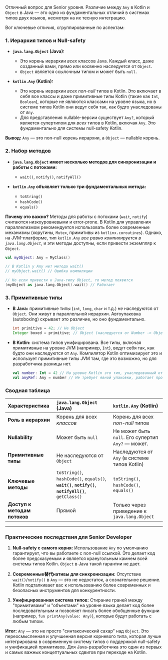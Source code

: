 Отличный вопрос для Senior уровня. Различие между `Any` в Kotlin и `Object` в Java — это одно из фундаментальных отличий в системах типов двух языков, несмотря на их тесную интеграцию.

Вот ключевые отличия, сгруппированные по аспектам:

### 1. Иерархия типов и Null-safety

*   **`java.lang.Object` (Java):**
    *   Это корень иерархии *всех* классов Java. Каждый класс, даже созданный вами, прямо или косвенно наследуется от `Object`.
    *   `Object` является ссылочным типом и может быть `null`.

*   **`kotlin.Any` (Kotlin):**
    *   Это корень иерархии *всех* *non-null* типов в Kotlin. Это включает в себя все классы и даже примитивные типы Kotlin (такие как `Int`, `Boolean`), которые не являются классами на уровне языка, но в системе типов Kotlin они ведут себя так, как будто унаследованы от `Any`.
    *   Для представления nullable-версии существует `Any?`, который является супертипом для *всех* типов в Kotlin, включая `Any`. Это фундаментально для системы null-safety Kotlin.

**Вывод:** `Any` — это non-null корень иерархии, а `Object` — nullable корень.

### 2. Набор методов

*   **`java.lang.Object` имеет несколько методов для синхронизации и работы с потоками:**
    *   `wait()`, `notify()`, `notifyAll()`

*   **`kotlin.Any` объявляет только три фундаментальных метода:**
    *   `toString()`
    *   `hashCode()`
    *   `equals()`

**Почему это важно?** Методы для работы с потоками (`wait`, `notify`) считаются низкоуровневыми и error-prone. В Kotlin для управления параллелизмом рекомендуется использовать более современные механизмы (корутины, `Mutex`, примитивы из `kotlinx.coroutines`). Однако, на JVM-платформе, тип `kotlin.Any` *все равно компилируется в `java.lang.Object`*, и эти методы доступны, если привести экземпляр к `Object`.

```kotlin
val myObject: Any = MyClass()

// В Kotlin у Any нет метода wait()
// myObject.wait() // Ошибка компиляции

// Но если привести к Java-типу Object, то метод появится
(myObject as java.lang.Object).wait() // Работает
```

### 3. Примитивные типы

*   **В Java:** примитивные типы (`int`, `long`, `char` и т.д.) *не* наследуются от `Object`. Они живут в параллельной иерархии. Автоупаковка (autoboxing) скрывает это различие, но оно фундаментально.
    ```java
    int primitive = 42; // Не Object
    Integer boxed = primitive; // Object (наследуется от Number -> Object)
    ```

*   **В Kotlin:** система типов унифицирована. Все типы, включая примитивные на уровне JVM (например, `Int`), ведут себя так, как будто они наследуются от `Any`. Компилятор Kotlin оптимизирует это и использует примитивные типы JVM там, где это возможно, но для разработчика разницы нет.
    ```kotlin
    val number: Int = 42 // На уровне Kotlin это тип, унаследованный от Any
    val anyRef: Any = number // Не требует явной упаковки, работает прозрачно
    ```

### Сводная таблица

| Характеристика | `java.lang.Object` (Java) | `kotlin.Any` (Kotlin) |
| :--- | :--- | :--- |
| **Роль в иерархии** | Корень для всех *классов* | Корень для всех *non-null* типов |
| **Nullability** | Может быть `null` | Не может быть `null`. Его супертип `Any?` — может. |
| **Примитивные типы** | Не наследуются от `Object` | Наследуются от `Any` (в системе типов Kotlin) |
| **Ключевые методы** | `toString()`, `hashCode()`, `equals()`, **`wait()`**, **`notify()`**, **`notifyAll()`**, `getClass()` | `toString()`, `hashCode()`, `equals()` |
| **Доступ к методам потоков** | Прямой | Только через приведение к `java.lang.Object` |

---

### Практические последствия для Senior Developer

1.  **Null-safety с самого корня:** Использование `Any` по умолчанию гарантирует, что вы работаете с non-null ссылкой. Это делает код более предсказуемым и является краеугольным камнем всей системы типов Kotlin. `Object` в Java такой гарантии не дает.

2.  **Современные替代нативы для синхронизации:** Отсутствие `wait()`/`notify()` в `Any` — это не недостаток, а сознательное решение. Kotlin подталкивает вас к использованию более современных и безопасных инструментов для конкурентности.

3.  **Унифицированная система типов:** Стирание граней между "примитивами" и "объектами" на уровне языка делает код более последовательным и позволяет писать более обобщенные функции (например, `fun printAny(value: Any)`), которые будут работать с любым типом.

**Итог:** `Any` — это не просто "синтаксический сахар" над `Object`. Это переосмысленная и улучшенная версия корневого типа, которая лучше интегрирована в современную систему типов с поддержкой null-safety и унификацией примитивов. Для Java-разработчика это один из первых и самых важных концептуальных сдвигов при переходе на Kotlin.